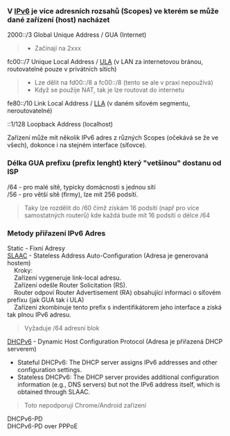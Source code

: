 ### V [IPv6](https://en.wikipedia.org/wiki/IPv6) je více adresních rozsahů (Scopes) ve kterém se může dané zařízení (host) nacházet 

2000::/3	Global Unique Address / GUA  (Internet) 
 > - Začínají na 2xxx  

fc00::/7	Unique Local Address  / [ULA](https://en.wikipedia.org/wiki/Unique_local_address) (v LAN za internetovou bránou, routovatelné pouze v privátních sítích)  
 > - Lze dělit na fd00::/8 a fc00::/8 (tento se ale v praxi nepoužívá)  
 > - Když se použije NAT, tak je lze routovat do internetu

fe80::/10	Link Local Address / [LLA](https://en.wikipedia.org/wiki/Link-local_address) (v daném síťovém segmentu, neroutovatelné)  

::1/128		Loopback Address (localhost)  

  
Zařízení může mít několik IPv6 adres z různých Scopes (očekává se že ve všech), dokonce i na stejném interface (síťovce).  
  

### Délka GUA prefixu (prefix lenght) který "vetšinou" dostanu od ISP
/64 - pro malé sítě, typicky domácnosti s jednou sítí  
/56 - pro větší sítě (firmy), lze mít 256 podsítí.   
 > Taky lze rozdělit do /60 čímž získám 16 podsítí (např pro více samostatných routerů) kde každá bude mít 16 podsítí o délce /64 

  
### Metody přiřazení IPv6 Adres
Static - Fixní Adresy  
[SLAAC](https://en.wikipedia.org/wiki/IPv6#Stateless_address_autoconfiguration_(SLAAC)) - Stateless Address Auto-Configuration (Adresa je generovaná hostem)  
&nbsp;&nbsp;&nbsp;&nbsp;Kroky:  
&nbsp;&nbsp;&nbsp;&nbsp;Zařízení vygeneruje link-local adresu.  
&nbsp;&nbsp;&nbsp;&nbsp;Zařízení odešle Router Solicitation (RS).  
&nbsp;&nbsp;&nbsp;&nbsp;Router odpoví Router Advertisement (RA) obsahující informaci o síťovém prefixu (jak GUA tak i ULA)  
&nbsp;&nbsp;&nbsp;&nbsp;Zařízení zkombinuje tento prefix s indentifikátorem jeho interface a získá tak plnou IPv6 adresu.  

 > Vyžaduje /64 adresní blok  
 
[DHCPv6](https://en.wikipedia.org/wiki/DHCPv6) - Dynamic Host Configuration Protocol (Adresa je přiřazená DHCP serverem) 
 - Stateful DHCPv6: The DHCP server assigns IPv6 addresses and other configuration settings.
 - Stateless DHCPv6: The DHCP server provides additional configuration information (e.g., DNS servers) but not the IPv6 address itself, which is obtained through SLAAC.

 > Toto nepodporují Chrome/Android zařízení  
  
DHCPv6-PD  
DHCPv6-PD over PPPoE  
